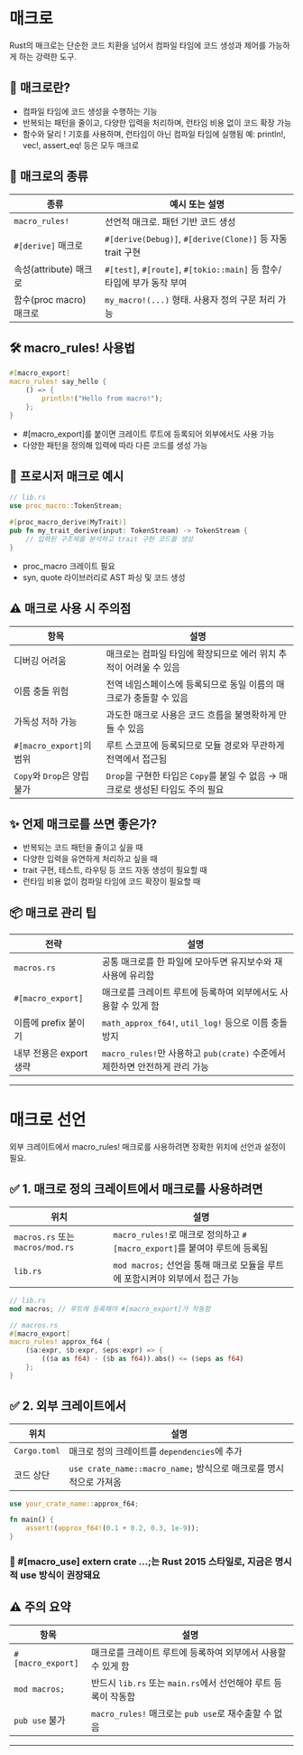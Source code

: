 # 매크로
Rust의 매크로는 단순한 코드 치환을 넘어서 컴파일 타임에 코드 생성과 제어를 가능하게 하는 강력한 도구.


## 🧠 매크로란?
- 컴파일 타임에 코드 생성을 수행하는 기능
- 반복되는 패턴을 줄이고, 다양한 입력을 처리하며, 런타임 비용 없이 코드 확장 가능
- 함수와 달리 ! 기호를 사용하며, 런타임이 아닌 컴파일 타임에 실행됨
예: println!, vec!, assert_eq! 등은 모두 매크로

## 🧩 매크로의 종류
| 종류       | 예시 또는 설명                                |
|------------------------|-----------------------------------------------|
| `macro_rules!`         | 선언적 매크로. 패턴 기반 코드 생성             |
| `#[derive]` 매크로     | `#[derive(Debug)]`, `#[derive(Clone)]` 등 자동 trait 구현 |
| 속성(attribute) 매크로 | `#[test]`, `#[route]`, `#[tokio::main]` 등 함수/타입에 부가 동작 부여 |
| 함수(proc macro) 매크로| `my_macro!(...)` 형태. 사용자 정의 구문 처리 가능 |


## 🛠 macro_rules! 사용법
```rust
#[macro_export]
macro_rules! say_hello {
    () => {
        println!("Hello from macro!");
    };
}
```

- #[macro_export]를 붙이면 크레이트 루트에 등록되어 외부에서도 사용 가능
- 다양한 패턴을 정의해 입력에 따라 다른 코드를 생성 가능

## 🧪 프로시저 매크로 예시
```rust
// lib.rs
use proc_macro::TokenStream;

#[proc_macro_derive(MyTrait)]
pub fn my_trait_derive(input: TokenStream) -> TokenStream {
    // 입력된 구조체를 분석하고 trait 구현 코드를 생성
}
```

- proc_macro 크레이트 필요
- syn, quote 라이브러리로 AST 파싱 및 코드 생성

## ⚠️ 매크로 사용 시 주의점
| 항목     | 설명                                                                 |
|-----------------------------|----------------------------------------------------------------------|
| 디버깅 어려움                | 매크로는 컴파일 타임에 확장되므로 에러 위치 추적이 어려울 수 있음       |
| 이름 충돌 위험               | 전역 네임스페이스에 등록되므로 동일 이름의 매크로가 충돌할 수 있음       |
| 가독성 저하 가능             | 과도한 매크로 사용은 코드 흐름을 불명확하게 만들 수 있음                |
| `#[macro_export]`의 범위     | 루트 스코프에 등록되므로 모듈 경로와 무관하게 전역에서 접근됨            |
| `Copy`와 `Drop`은 양립 불가  | `Drop`을 구현한 타입은 `Copy`를 붙일 수 없음 → 매크로로 생성된 타입도 주의 필요 |



## ✨ 언제 매크로를 쓰면 좋은가?
- 반복되는 코드 패턴을 줄이고 싶을 때
- 다양한 입력을 유연하게 처리하고 싶을 때
- trait 구현, 테스트, 라우팅 등 코드 자동 생성이 필요할 때
- 런타임 비용 없이 컴파일 타임에 코드 확장이 필요할 때

## 📦 매크로 관리 팁
| 전략           | 설명                                                                 |
|-----------------------------|----------------------------------------------------------------------|
| `macros.rs`                 | 공통 매크로를 한 파일에 모아두면 유지보수와 재사용에 유리함             |
| `#[macro_export]`           | 매크로를 크레이트 루트에 등록하여 외부에서도 사용할 수 있게 함          |
| 이름에 prefix 붙이기        | `math_approx_f64!`, `util_log!` 등으로 이름 충돌 방지                  |
| 내부 전용은 export 생략     | `macro_rules!`만 사용하고 `pub(crate)` 수준에서 제한하면 안전하게 관리 가능 |


---

# 매크로 선언

 외부 크레이트에서 macro_rules! 매크로를 사용하려면 정확한 위치에 선언과 설정이 필요.
 
## ✅ 1. 매크로 정의 크레이트에서 매크로를 사용하려면
| 위치 | 설명                                                              |
|------------------------------|-------------------------------------------------------------------|
| `macros.rs` 또는 `macros/mod.rs` | `macro_rules!`로 매크로 정의하고 `#[macro_export]`를 붙여야 루트에 등록됨 |
| `lib.rs`                     | `mod macros;` 선언을 통해 매크로 모듈을 루트에 포함시켜야 외부에서 접근 가능 |

```rust
// lib.rs
mod macros; // 루트에 등록해야 #[macro_export]가 작동함
```

```rust
// macros.rs
#[macro_export]
macro_rules! approx_f64 {
    ($a:expr, $b:expr, $eps:expr) => {
        (($a as f64) - ($b as f64)).abs() <= ($eps as f64)
    };
}
```

## ✅ 2. 외부 크레이트에서
|    위치    | 설명                                                              |
|------------------------------|-------------------------------------------------------------------|
| `Cargo.toml`                 | 매크로 정의 크레이트를 `dependencies`에 추가                       |
| 코드 상단                    | `use crate_name::macro_name;` 방식으로 매크로를 명시적으로 가져옴   |


```rust
use your_crate_name::approx_f64;

fn main() {
    assert!(approx_f64!(0.1 + 0.2, 0.3, 1e-9));
}
```

### 🔎 #[macro_use] extern crate ...;는 Rust 2015 스타일로, 지금은 명시적 use 방식이 권장돼요

## ⚠️ 주의 요약
| 항목               | 설명                                                                 |
|----------------------------|----------------------------------------------------------------------|
| `#[macro_export]`          | 매크로를 크레이트 루트에 등록하여 외부에서 사용할 수 있게 함          |
| `mod macros;`              | 반드시 `lib.rs` 또는 `main.rs`에서 선언해야 루트 등록이 작동함         |
| `pub use` 불가             | `macro_rules!` 매크로는 `pub use`로 재수출할 수 없음                  |

---


